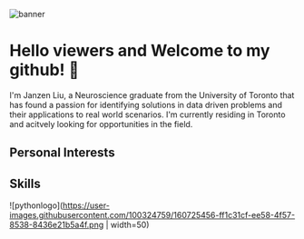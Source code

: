 
![banner](https://user-images.githubusercontent.com/100324759/160724836-27e36609-8d51-44ed-80d5-b97435cf2c2e.png)

#  Hello viewers and Welcome to my github! 👋

I'm Janzen Liu, a Neuroscience graduate from the University of Toronto that has found a passion for identifying solutions in data driven problems and their applications to real world scenarios. I'm currently residing in Toronto and acitvely looking for opportunities in the field.

## Personal Interests

## Skills

![pythonlogo](https://user-images.githubusercontent.com/100324759/160725456-ff1c31cf-ee58-4f57-8538-8436e21b5a4f.png | width=50)
